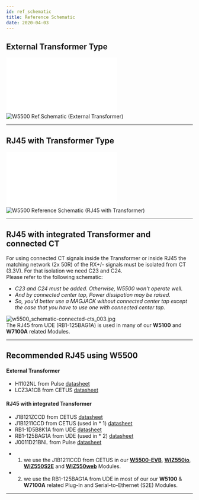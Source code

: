 ```yaml
---
id: ref_schematic
title: Reference Schematic
date: 2020-04-03
---
```



## External Transformer Type

![W5500 Ref.Schematic - External Transformer](/document_framework/img/products/w5500/w5500_sch_v110_use_trans_.pdf)
![W5500 Ref.Schematic (External Transformer)](/document_framework/img/products/w5500/w5500_sch_v110_use_trans_.png)

-----


## RJ45 with Transformer Type

![W5500 Ref.Schematic - RJ45 with Transformer](/document_framework/img/products/w5500/w5500_sch_v110_use_trans_.pdf)
![W5500 Reference Schematic (RJ45 with Transformer)](/document_framework/img/products/w5500/w5500_sch_v110_use_mag_.png)

-----


## RJ45 with integrated Transformer and connected CT

For using connected CT signals inside the Transformer or inside RJ45 the
matching network (2x 50R) of the RX+/- signals must be isolated from CT
(3.3V). For that isolation we need C23 and C24.  
Please refer to the following schematic:


  - *C23 and C24 must be added. Otherwise, W5500 won't operate well.*
  - *And by connected center tap, Power dissipation may be raised.*
  - *So, you'd better use a MAGJACK without connected center tap except
    the case that you have to use one with connected center tap.*


![w5500_schematic-connected-cts_003.jpg](/document_framework/img/products/w5500/w5500_schematic-connected-cts_003.jpg.jpg)  
The RJ45 from UDE (RB1-125BAG1A) is used in many of our **W5100** and
**W7100A** related Modules.

-----


## Recommended RJ45 using W5500

#### External Transformer

- H1102NL from Pulse
[datasheet](/document_framework/img/products/w5500/01.h1102nl_h325.pdf)  
- LCZ3A1CB from CETUS
[datasheet](/document_framework/img/products/w5500/02.lcz3a1cb.pdf)  

#### RJ45 with integrated Transformer

- J1B121ZCCD from CETUS
[datasheet](/document_framework/blob/master/static/img/products/w5500/1.j1b121zccd-v0-101115.pdf)  
- J1B1211CCD from CETUS (used in * 1)
[datasheet](/document_framework/img/products/w5500/2.j1b1211ccd.pdf)  
- RB1-1D5B8K1A from UDE
[datasheet](/document_framework/img/products/w5500/3.rb1-1d5b8k1a_287-00_.pdf)  
- RB1-125BAG1A from UDE (used in * 2)
[datasheet](/document_framework/img/products/w5500/rb1-125bag1a_111-00_.pdf)  
- J0011D21BNL from Pulse
[datasheet](/document_framework/img/products/w5500/4.j0011d21bnl.pdf)  
  
* 1) we use the J1B1211CCD from CETUS in our
**[W5500-EVB](/products/w5500/w5500_evb/start)**,
**[WIZ550io](/products/wiz550io/start)**,
**[WIZ550S2E](/products/wiz550s2e/start)** and
**[WIZ550web](/products/wiz550web/start)** Modules.  
* 2) we use the RB1-125BAG1A from UDE in most of our our **W5100** &
**W7100A** related Plug-In and Serial-to-Ethernet (S2E) Modules.  
----
